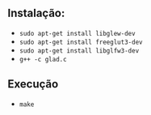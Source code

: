 ## Instalação:

- `sudo apt-get install libglew-dev`
- `sudo apt-get install freeglut3-dev`
- `sudo apt-get install libglfw3-dev`
- `g++ -c glad.c`

## Execução

- `make`